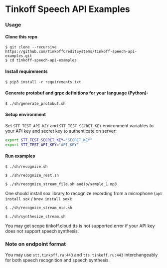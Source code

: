 # Tinkoff Speech API Examples

### Usage

#### Clone this repo

```
$ git clone --recursive https://github.com/TinkoffCreditSystems/tinkoff-speech-api-examples.git
$ cd tinkoff-speech-api-examples
```

#### Install requirements

```
$ pip3 install -r requirements.txt
```

#### Generate protobuf and grpc definitions for your language (Python):

```
$ ./sh/generate_protobuf.sh
```

#### Setup environment

Set `STT_TEST_API_KEY` and `STT_TEST_SECRET_KEY` environment variables to your API key and secret key to authenticate on server:

```bash
export STT_TEST_SECRET_KEY="SECRET_KEY"
export STT_TEST_API_KEY="API_KEY"
```

#### Run examples

```
$ ./sh/recognize.sh
```

```
$ ./sh/recognize_rest.sh
```

```
$ ./sh/recognize_stream_file.sh audio/sample_1.mp3
```

One should install sox library to recognize recording from a microphone (`apt 
install sox` / `brew install sox`):

```
$ ./sh/recognize_stream_mic.sh
```

```
$ ./sh/synthesize_stream.sh
```

You may get scope tinkoff.cloud.tts is not supported error if your API key does not
support speech synthesis.

### Note on endpoint format

You may use `stt.tinkoff.ru:443` and `tts.tinkoff.ru:443` interchangeably for both speech recognition and speech synthesis.